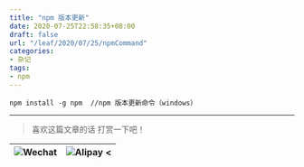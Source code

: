 ```yaml
---
title: "npm 版本更新"
date: 2020-07-25T22:58:35+08:00
draft: false
url: "/leaf/2020/07/25/npmCommand"
categories: 
- 杂记
tags: 
- npm
---
```

```angular2
npm install -g npm  //npm 版本更新命令（windows）
```
___
> 喜欢这篇文章的话 打赏一下吧！ 

| ![Wechat](/images/pay/eb05acdaec967.png)  | ![Alipay <](/images/pay/7f127f545.jpg) |
| --------   | -----:  |


